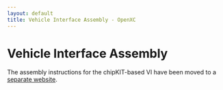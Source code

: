 ```yaml
---
layout: default
title: Vehicle Interface Assembly - OpenXC
---
```


<div class="page-header">
    <h1>Vehicle Interface Assembly</h1>
</div>

The assembly instructions for the chipKIT-based VI have been moved to a
[separate website](http://openxcplatform.com/chipkit-vehicle-interface).

